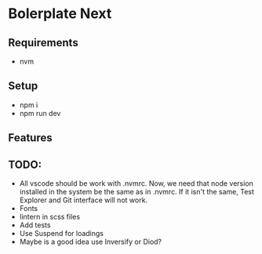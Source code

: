# Bolerplate Next

## Requirements
- nvm

## Setup
- npm i
- npm run dev

## Features

## TODO:
- All vscode should be work with .nvmrc. Now, we need that node version installed in the system be the same as in .nvmrc.
If it isn't the same, Test Explorer and Git interface will not work.
- Fonts
- lintern in scss files
- Add tests
- Use Suspend for loadings
- Maybe is a good idea use Inversify or Diod?